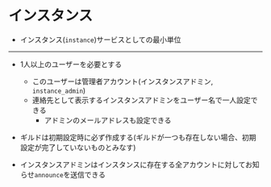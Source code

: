 # インスタンス

- インスタンス(`instance`)サービスとしての最小単位

---

- 1人以上のユーザーを必要とする
    - このユーザーは管理者アカウント(インスタンスアドミン, `instance_admin`)
    - 連絡先として表示するインスタンスアドミンをユーザー名で一人設定できる
        - アドミンのメールアドレスも設定できる

- ギルドは初期設定時に必ず作成する(ギルドが一つも存在しない場合、初期設定が完了していないものとみなす)
- インスタンスアドミンはインスタンスに存在する全アカウントに対してお知らせ`announce`を送信できる